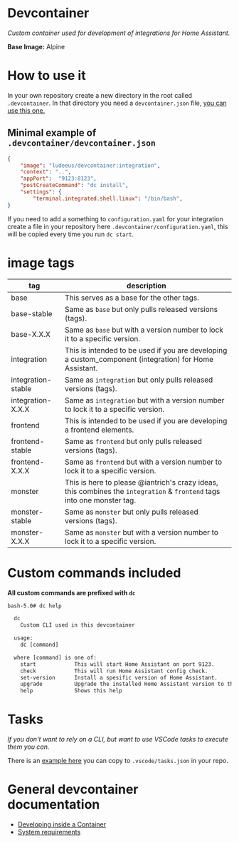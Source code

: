 # Devcontainer

_Custom container used for development of integrations for Home Assistant._

**Base Image:** Alpine


# How to use it

In your own repository create a new directory in the root called `.devcontainer`.
In that directory you need a `devcontainer.json` file, [you can use this one.](/devcontainer_example.json)

## Minimal example of `.devcontainer/devcontainer.json`

```json
{
	"image": "ludeeus/devcontainer:integration",
	"context": "..",
	"appPort": 	"9123:8123",
	"postCreateCommand": "dc install",
	"settings": {
		"terminal.integrated.shell.linux": "/bin/bash",
}
```

If you need to add a something to `configuration.yaml` for your integration create a file in your repository here `.devcontainer/configuration.yaml`, this will be copied every time you run `dc start`.

# image tags

tag | description
-- | --
base | This serves as a base for the other tags.
base-stable | Same as `base` but only pulls released versions (tags).
base-X.X.X | Same as `base` but with a version number to lock it to a specific version.
integration | This is intended to be used if you are developing a custom_component (integration) for Home Assistant.
integration-stable | Same as `integration` but only pulls released versions (tags).
integration-X.X.X | Same as `integration` but with a version number to lock it to a specific version.
frontend | This is intended to be used if you are developing a frontend elements.
frontend-stable | Same as `frontend` but only pulls released versions (tags).
frontend-X.X.X | Same as `frontend` but with a version number to lock it to a specific version.
monster | This is here to please @iantrich's crazy ideas, this combines the `integration` & `frontend` tags into one monster tag.
monster-stable | Same as `monster` but only pulls released versions (tags).
monster-X.X.X | Same as `monster` but with a version number to lock it to a specific version.


# Custom commands included

**All custom commands are prefixed with `dc`**

```txt
bash-5.0# dc help

  dc
    Custom CLI used in this devcontainer

  usage:
    dc [command]

  where [command] is one of:
    start            This will start Home Assistant on port 9123.
    check            This will run Home Assistant config check.
    set-version      Install a spesific version of Home Assistant.
    upgrade          Upgrade the installed Home Assistant version to the latest dev branch.
    help             Shows this help
```

# Tasks

_If you don't want to rely on a CLI, but want to use VSCode tasks to execute them you can._

There is an [example here](.vscode/tasks.json) you can copy to `.vscode/tasks.json` in your repo.

# General devcontainer documentation

- [Developing inside a Container](https://code.visualstudio.com/docs/remote/containers)
- [System requirements](https://code.visualstudio.com/docs/remote/containers#_system-requirements)
